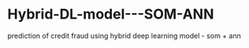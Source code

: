 # Hybrid-DL-model---SOM-ANN
prediction of credit fraud using hybrid deep learning model - som + ann
